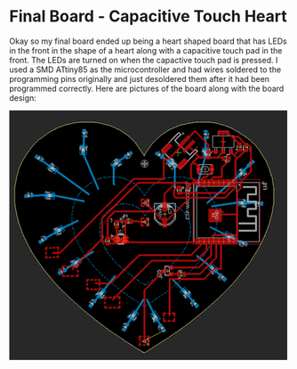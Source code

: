 # Final Board - Capacitive Touch Heart


Okay so my final board ended up being a heart shaped board that has LEDs in the front in the shape of a heart along with a capacitive touch pad in the front. The LEDs are turned on when the capactive touch pad is pressed. I used a SMD ATtiny85 as the microcontroller and had wires soldered to the programming pins originally and just desoldered them after it had been programmed correctly. Here are pictures of the board along with the board design: 

![board file](media/boardfile.png)
